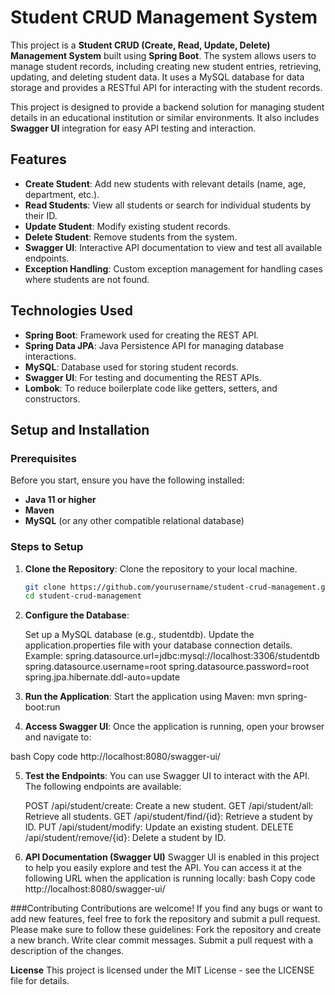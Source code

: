 # Student CRUD Management System

This project is a **Student CRUD (Create, Read, Update, Delete) Management System** built using **Spring Boot**. The system allows users to manage student records, including creating new student entries, retrieving, updating, and deleting student data. It uses a MySQL database for data storage and provides a RESTful API for interacting with the student records.

This project is designed to provide a backend solution for managing student details in an educational institution or similar environments. It also includes **Swagger UI** integration for easy API testing and interaction.

## Features

- **Create Student**: Add new students with relevant details (name, age, department, etc.).
- **Read Students**: View all students or search for individual students by their ID.
- **Update Student**: Modify existing student records.
- **Delete Student**: Remove students from the system.
- **Swagger UI**: Interactive API documentation to view and test all available endpoints.
- **Exception Handling**: Custom exception management for handling cases where students are not found.

## Technologies Used

- **Spring Boot**: Framework used for creating the REST API.
- **Spring Data JPA**: Java Persistence API for managing database interactions.
- **MySQL**: Database used for storing student records.
- **Swagger UI**: For testing and documenting the REST APIs.
- **Lombok**: To reduce boilerplate code like getters, setters, and constructors.


## Setup and Installation

### Prerequisites

Before you start, ensure you have the following installed:

- **Java 11 or higher**
- **Maven**
- **MySQL** (or any other compatible relational database)

### Steps to Setup

1. **Clone the Repository**:
   Clone the repository to your local machine.
   ```bash
   git clone https://github.com/yourusername/student-crud-management.git
   cd student-crud-management
   
2. **Configure the Database**:

    Set up a MySQL database (e.g., studentdb).
    Update the application.properties file with your database connection details.
    Example:
     spring.datasource.url=jdbc:mysql://localhost:3306/studentdb
     spring.datasource.username=root
     spring.datasource.password=root
     spring.jpa.hibernate.ddl-auto=update

3. **Run the Application**:   Start the application using Maven:
     mvn spring-boot:run

4. **Access Swagger UI**: Once the application is running, open your browser and navigate to:

bash
Copy code
http://localhost:8080/swagger-ui/ 

5. **Test the Endpoints**: You can use Swagger UI to interact with the API. The following endpoints are available:

   POST /api/student/create: Create a new student.
   GET /api/student/all: Retrieve all students.
   GET /api/student/find/{id}: Retrieve a student by ID.
   PUT /api/student/modify: Update an existing student.
   DELETE /api/student/remove/{id}: Delete a student by ID.

6. **API Documentation (Swagger UI)**
   Swagger UI is enabled in this project to help you easily explore and test the API.
   You can access it at the following URL when the application is running locally:
   bash
   Copy code
   http://localhost:8080/swagger-ui/

###Contributing
   Contributions are welcome! If you find any bugs or want to add new features, feel free to fork the repository and submit a pull request. Please make sure     to follow these guidelines:
   Fork the repository and create a new branch.
   Write clear commit messages.
   Submit a pull request with a description of the changes.

**License**
This project is licensed under the MIT License - see the LICENSE file for details.



